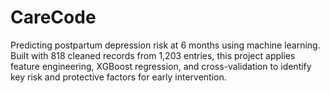 # CareCode
Predicting postpartum depression risk at 6 months using machine learning. Built with 818 cleaned records from 1,203 entries, this project applies feature engineering, XGBoost regression, and cross-validation to identify key risk and protective factors for early intervention.
